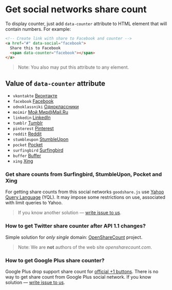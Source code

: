 # Get social networks share count

To display counter, just add `data-counter` attribute to HTML element that will contain numbers. For example:

``` html
<!-- Create link with share to Facebook and counter -->
<a href="#" data-social="facebook">
  Share this to Facebook
  <span data-counter="facebook"></span>
</a>
```

> Note: You also may put this attribute to any element.

## Value of `data-counter` attribute

- `vkontakte` [Вконтакте](http://vk.com)
- `facebook` [Facebook](http://facebook.com)
- `odnoklassniki` [Одноклассники](http://ok.ru)
- `moimir` [Мой Мир@Mail.Ru](http://my.mail.ru)
- `linkedin` [LinkedIn](http://linkedin.com)
- `tumblr` [Tumblr](http://tumblr.com)
- `pinterest` [Pinterest](http://pinterest.com)
- `reddit` [Reddit](http://reddit.com)
- `stumbleupon` [StumbleUpon](http://www.stumbleupon.com)
- `pocket` [Pocket](https://getpocket.com)
- `surfingbird` [Surfingbird](http://surfingbird.ru)
- `buffer` [Buffer](http://buffer.com)
- `xing` [Xing](http://www.xing.com)

### Get share counts from Surfingbird, StumbleUpon, Pocket and Xing

For getting share counts from this social networks `goodshare.js` use [Yahoo Query Language](https://developer.yahoo.com/yql) (YQL). It may impose some restrictions on use, associated with limit queries to Yahoo.

> If you know another solution&nbsp;&mdash; [write issue to us](https://github.com/koddr/goodshare.js/issues/new).

### How to get Twitter share counter after API 1.1 changes?

Simple solution for _only single_ domain: [OpenShareCount](http://opensharecount.com) project.

> Note: We are **not** authors of the web site *opensharecount.com*.

### How to get Google Plus share counter?

Google Plus drop support share count for [official +1 buttons](https://developers.google.com/+/web/share/). There is no way to get share count from Google Plus social network. If you know solution&nbsp;&mdash; [write issue to us](https://github.com/koddr/goodshare.js/issues/new).